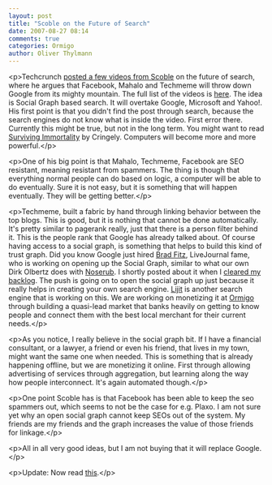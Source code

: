 ```yaml
---
layout: post
title: "Scoble on the Future of Search"
date: 2007-08-27 08:14
comments: true
categories: Ormigo
author: Oliver Thylmann
---
```











&lt;p&gt;Techcrunch [posted a few videos from Scoble](http://www.techcrunch.com/2007/08/26/google-will-be-beaten-by-facebook-maholo-scoble/) on the future of search, where he argues that Facebook, Mahalo and Techmeme will throw down Google from its mighty mountain. The full list of the videos is [here](http://scobleizer.com/2007/08/26/why-mahalo-techmeme-and-facebook-are-going-to-kick-googles-butt-in-four-years/). The idea is Social Graph based search. It will overtake Google, Microsoft and Yahoo!.
His first point is that you didn't find the post through search, because the search engines do not know what is inside the video. First error there. Currently this might be true, but not in the long term. You might want to read [Surviving Immortality](http://www.pbs.org/cringely/pulpit/2007/pulpit_20070817_002727.html) by Cringely. Computers will become more and more powerful.&lt;/p&gt;

&lt;p&gt;One of his big point is that Mahalo, Techmeme, Facebook are SEO resistant, meaning resistant from spammers. The thing is though that everything normal people can do based on logic, a computer will be able to do eventually. Sure it is not easy, but it is something that will happen eventually. They will be getting better.&lt;/p&gt;

&lt;p&gt;Techmeme, built a fabric by hand through linking behavior between the top blogs. This is good, but it is nothing that cannot be done automatically. It's pretty similar to pagerank really, just that there is a person filter behind it. This is the people rank that Google has already talked about. Of course having access to a social graph, is something that helps to build this kind of trust graph. Did you know Google just hired [Brad Fitz](http://www.bradfitz.com/), LiveJournal fame, who is working on opening up the Social Graph, similar to what our own Dirk Olbertz does with [Noserub](http://noserub.com). I shortly posted about it when I [cleared my backlog](http://blog.thylmann.net/2007/08/21/clearing-the-backlog/). The push is going on to open the social graph up just because it really helps in creating your own search engine. [Lijit](http://www.lijit.com/) is another search engine that is working on this. We are working on monetizing it at [Ormigo](http://www.lijit.com/) through building a quasi-lead market that banks heavily on getting to know people and connect them with the best local merchant for their current needs.&lt;/p&gt;

&lt;p&gt;As you notice, I really believe in the social graph bit. If I have a financial consultant, or a lawyer, a friend or even his friend, that lives in my town, might want the same one when needed. This is something that is already happening offline, but we are monetizing it online. First through allowing advertising of services through aggregation, but learning along the way how people interconnect. It's again automated though.&lt;/p&gt;

&lt;p&gt;One point Scoble has is that Facebook has been able to keep the seo spammers out, which seems to not be the case for e.g. Plaxo. I am not sure yet why an open social graph cannot keep SEOs out of the system. My friends are my friends and the graph increases the value of those friends for linkage.&lt;/p&gt;

&lt;p&gt;All in all very good ideas, but I am not buying that it will replace Google.&lt;/p&gt;

&lt;p&gt;Update: Now read [this](http://www.roughtype.com/archives/2007/08/googles_friendt.php).&lt;/p&gt;


